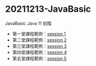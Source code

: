 # 20211213-JavaBasic
JavaBasic Java 11 初階
<ul>
  <li>
    第一堂課程範例：<a href="https://github.com/vincenttuan/20211213-JavaBasic/tree/main/session1">session 1</a>
  </li>
  <li>
    第二堂課程範例：<a href="https://github.com/vincenttuan/20211213-JavaBasic/tree/main/session2">session 2</a>
  </li>
  <li>
    第三堂課程範例：<a href="https://github.com/vincenttuan/20211213-JavaBasic/tree/main/session3">session 3</a>
  </li>
  <li>
    第四堂課程範例：<a href="https://github.com/vincenttuan/20211213-JavaBasic/tree/main/session4">session 4</a>
  </li>
  <li>
    第五堂課程範例：<a href="https://github.com/vincenttuan/20211213-JavaBasic/tree/main/session5">session 5</a>
  </li>
</ul>

